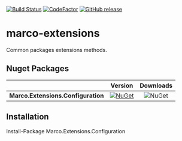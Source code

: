 [![Build Status](https://dev.azure.com/marcoaurelioit/marco-extensions/_apis/build/status/marcoaurelioit.marco-extensions)](https://dev.azure.com/marcoaurelioit/marco-extensions/_build/latest?definitionId=1)
[![CodeFactor](https://www.codefactor.io/repository/github/marcoaurelioit/marco-extensions/badge)](https://www.codefactor.io/repository/github/marcoaurelioit/marco-extensions)
[![GitHub release](https://img.shields.io/github/release/marcoaurelioit/marco-extensions.svg)](https://github.com/marcoaurelioit/marco-extensions/releases)

# marco-extensions
Common packages extensions methods.

## Nuget Packages
||Version|Downloads|
|---------------------------|:---:|:---:|
|**Marco.Extensions.Configuration**|[![NuGet](https://img.shields.io/nuget/v/Marco.Extensions.Configuration.svg)](https://www.nuget.org/packages/Marco.Extensions.Configuration/)|![NuGet](https://img.shields.io/nuget/dt/Marco.Extensions.Configuration.svg)|

## Installation
Install-Package Marco.Extensions.Configuration
